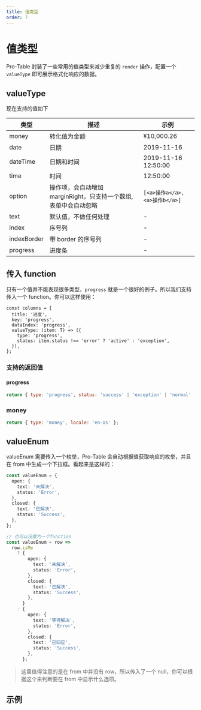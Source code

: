 ```yaml
---
title: 值类型
order: 7
---
```


# 值类型

Pro-Table 封装了一些常用的值类型来减少重复的 `render` 操作，配置一个`valueType` 即可展示格式化响应的数据。

## valueType

现在支持的值如下

| 类型 | 描述 | 示例 |
| --- | --- | --- |
| money | 转化值为金额 | ¥10,000.26 |
| date | 日期 | 2019-11-16 |
| dateTime | 日期和时间 | 2019-11-16 12:50:00 |
| time | 时间 | 12:50:00 |
| option | 操作项，会自动增加 marginRight，只支持一个数组,表单中会自动忽略 | `[<a>操作a</a>,<a>操作b</a>]` |
| text | 默认值，不做任何处理 | - |
| index | 序号列 | - |
| indexBorder | 带 border 的序号列 | - |
| progress | 进度条 | - |

## 传入 function

只有一个值并不能表现很多类型，`progress` 就是一个很好的例子。所以我们支持传入一个 function。你可以这样使用：

```tsx |pure
const columns = {
  title: '进度',
  key: 'progress',
  dataIndex: 'progress',
  valueType: (item: T) => ({
    type: 'progress',
    status: item.status !== 'error' ? 'active' : 'exception',
  }),
};
```

### 支持的返回值

#### progress

```js
return { type: 'progress', status: 'success' | 'exception' | 'normal' | 'active' };
```

### money

```js
return { type: 'money', locale: 'en-Us' };
```

## valueEnum

valueEnum 需要传入一个枚举，Pro-Table 会自动根据值获取响应的枚举，并且在 from 中生成一个下拉框。看起来是这样的：

```ts | pure
const valueEnum = {
  open: {
    text: '未解决',
    status: 'Error',
  },
  closed: {
    text: '已解决',
    status: 'Success',
  },
};

// 也可以设置为一个function
const valueEnum = row =>
  row.isMe
    ? {
        open: {
          text: '未解决',
          status: 'Error',
        },
        closed: {
          text: '已解决',
          status: 'Success',
        },
      }
    : {
        open: {
          text: '等待解决',
          status: 'Error',
        },
        closed: {
          text: '已回应',
          status: 'Success',
        },
      };
```

> 这里值得注意的是在 from 中并没有 row，所以传入了一个 null，你可以根据这个来判断要在 from 中显示什么选项。

## 示例

<code src="./demo/valueType.tsx" />

